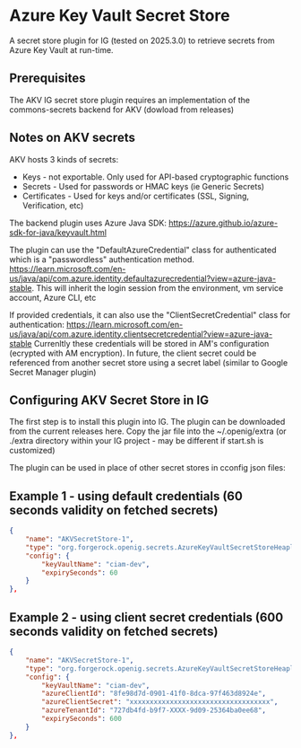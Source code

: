 # Azure Key Vault Secret Store

A secret store plugin for IG (tested on 2025.3.0) to retrieve secrets from Azure Key Vault at run-time.

## Prerequisites

The AKV IG secret store plugin requires an implementation of the commons-secrets backend for AKV (dowload from releases)

## Notes on AKV secrets

AKV hosts 3 kinds of secrets:
* Keys - not exportable.  Only used for API-based cryptographic functions
* Secrets - Used for passwords or HMAC keys (ie Generic Secrets)
* Certificates - Used for keys and/or certificates (SSL, Signing, Verification, etc)

The backend plugin uses Azure Java SDK: https://azure.github.io/azure-sdk-for-java/keyvault.html

The plugin can use the "DefaultAzureCredential" class for authenticated which is a "passwordless" authentication method.
https://learn.microsoft.com/en-us/java/api/com.azure.identity.defaultazurecredential?view=azure-java-stable.
This will inherit the login session from the environment, vm service account, Azure CLI, etc

If provided credentials, it can also use the "ClientSecretCredential" class for authentication:
https://learn.microsoft.com/en-us/java/api/com.azure.identity.clientsecretcredential?view=azure-java-stable
Currenltly these credentials will be stored in AM's configuration (ecrypted with AM encryption).  In future, the client secret could be referenced from another secret store using a secret label (similar to Google Secret Manager plugin)


## Configuring AKV Secret Store in IG

The first step is to install this plugin into IG. The plugin can be downloaded from the current releases here. Copy the jar file into the ~/.openig/extra (or ./extra directory within your IG project - may be different if start.sh is customized) 

The plugin can be used in place of other secret stores in cconfig json files:

## Example 1 - using default credentials (60 seconds validity on fetched secrets)
```json
{
    "name": "AKVSecretStore-1",
    "type": "org.forgerock.openig.secrets.AzureKeyVaultSecretStoreHeaplet",
    "config": {
        "keyVaultName": "ciam-dev",
        "expirySeconds": 60
    }
},
```

## Example 2 - using client secret credentials (600 seconds validity on fetched secrets)
```json
{
    "name": "AKVSecretStore-1",
    "type": "org.forgerock.openig.secrets.AzureKeyVaultSecretStoreHeaplet",
    "config": {
        "keyVaultName": "ciam-dev",
        "azureClientId": "8fe98d7d-0901-41f0-8dca-97f463d8924e",
        "azureClientSecret": "xxxxxxxxxxxxxxxxxxxxxxxxxxxxxxxxxxx",
        "azureTenantId": "727db4fd-b9f7-XXXX-9d09-25364ba0ee68",
        "expirySeconds": 600
    }
},
```


